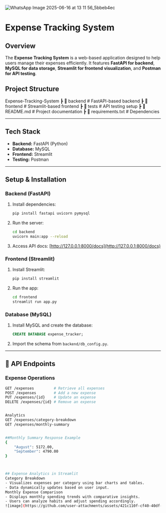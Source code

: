 ![WhatsApp Image 2025-06-16 at 13 11 56_5bbeb4ec](https://github.com/user-attachments/assets/0b97f383-9a16-436b-9012-569a056ce470)

# Expense Tracking System

## Overview
The **Expense Tracking System** is a web-based application designed to help users manage their expenses efficiently. It features **FastAPI for backend**, **MySQL for data storage**, **Streamlit for frontend visualization**, and **Postman for API testing**.

## Project Structure
 Expense-Tracking-System ┣ 📂 backend      # FastAPI-based backend ┣ 📂 frontend     # Streamlit-based frontend ┣ 📂 tests        # API testing setup ┣ 📜 README.md    # Project documentation ┣ 📜 requirements.txt # Dependencies

---

## Tech Stack
- **Backend:** FastAPI (Python)
- **Database:** MySQL
- **Frontend:** Streamlit
- **Testing:** Postman

---

##  Setup & Installation

### **Backend (FastAPI)**
1. Install dependencies:
    ```bash
    pip install fastapi uvicorn pymysql
    ```
2. Run the server:
    ```bash
    cd backend
    uvicorn main:app --reload
    ```
3. Access API docs: [http://127.0.0.1:8000/docs](http://127.0.0.1:8000/docs)

### **Frontend (Streamlit)**
1. Install Streamlit:
    ```bash
    pip install streamlit
    ```
2. Run the app:
    ```bash
    cd frontend
    streamlit run app.py
    ```

### **Database (MySQL)**
1. Install MySQL and create the database:
    ```sql
    CREATE DATABASE expense_tracker;
    ```
2. Import the schema from `backend/db_config.py`.

---

## 🔌 API Endpoints
### **Expense Operations**
```bash
GET /expenses         # Retrieve all expenses
POST /expenses        # Add a new expense
PUT /expenses/{id}    # Update an expense
DELETE /expenses/{id} # Remove an expense


Analytics
GET /expenses/category-breakdown
GET /expenses/monthly-summary


##Monthly Summary Response Example
{
    "August": 5172.00,
    "September": 4790.00
}



## Expense Analytics in Streamlit
Category Breakdown
- Visualizes expenses per category using bar charts and tables.
- Data dynamically updates based on user input.
Monthly Expense Comparison
- Displays monthly spending trends with comparative insights.
- Users can analyze habits and adjust spending accordingly.
![image](https://github.com/user-attachments/assets/421c110f-cf40-40df-b48d-444722cae304)





